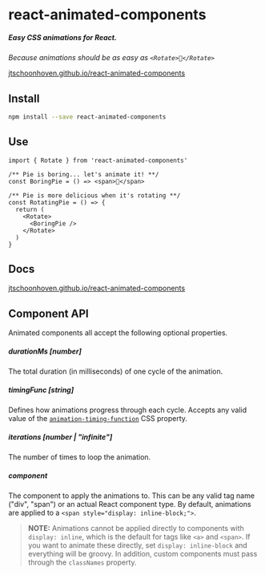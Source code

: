 # react-animated-components

##### Easy CSS animations for React.

_Because animations should be as easy as `<Rotate>🥧</Rotate>`_

[jtschoonhoven.github.io/react-animated-components](https://jtschoonhoven.github.io/react-animated-components)

## Install

```sh
npm install --save react-animated-components
```

## Use

```tsx
import { Rotate } from 'react-animated-components'

/** Pie is boring... let's animate it! **/
const BoringPie = () => <span>🥧</span>

/** Pie is more delicious when it's rotating **/
const RotatingPie = () => {
  return (
    <Rotate>
      <BoringPie />
    </Rotate>
  )
}
```

## Docs

[jtschoonhoven.github.io/react-animated-components](https://jtschoonhoven.github.io/react-animated-components)

## Component API

Animated components all accept the following optional properties.

##### durationMs [number]

The total duration (in milliseconds) of one cycle of the animation.

##### timingFunc [string]

Defines how animations progress through each cycle. Accepts any valid value of the [`animation-timing-function`](https://developer.mozilla.org/en-US/docs/Web/CSS/animation-timing-function) CSS property.

##### iterations [number | "infinite"]

The number of times to loop the animation.

##### component

The component to apply the animations to. This can be any valid tag name ("div", "span") or an actual React component type. By default, animations are applied to a `<span style="display: inline-block;">`.

> **NOTE:** Animations cannot be applied directly to components with `display: inline`, which is the default for tags like `<a>` and `<span>`. If you want to animate these directly, set `display: inline-block` and everything will be groovy.
> In addition, custom components must pass through the `classNames` property.
